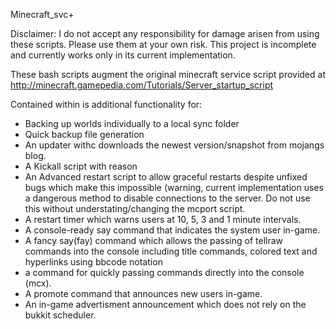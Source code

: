 
Minecraft_svc+

Disclaimer: I do not accept any responsibility for damage arisen from using these scripts.  Please use them at your own risk.  This project is incomplete and currently works only in its current implementation.

These bash scripts augment the original minecraft service script provided at http://minecraft.gamepedia.com/Tutorials/Server_startup_script

Contained within is additional functionality for:

* Backing up worlds individually to a local sync folder
* Quick backup file generation
* An updater withc downloads the newest version/snapshot from mojangs blog.
* A Kickall script with reason
* An Advanced restart script to allow graceful restarts despite unfixed bugs which make this impossible (warning, current implementation uses a dangerous method to disable connections to the server.  Do not use this without understating/changing the mcport script.
* A restart timer which warns users at 10, 5, 3 and 1 minute intervals.
* A console-ready say command that indicates the system user in-game.
* A fancy say(fay) command which allows the passing of tellraw commands into the console including title commands, colored text and hyperlinks using bbcode notation
* a command for quickly passing commands directly  into the console (mcx).
* A promote command that announces new users in-game.
* An in-game advertisment announcement which does not rely on the bukkit scheduler.
